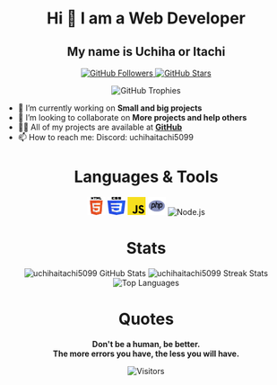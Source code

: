 <p align="center" width="100%">
<h1 align="center">Hi 👋 I am a Web Developer</h1>
<h2 align="center"> My name is Uchiha or Itachi</h2>
</p>

<p align="center">
  <a href="https://github.com/uchihaitachi5099?tab=followers" target="_blank">
    <img src="https://img.shields.io/badge/Follow%20Me-181717?style=for-the-badge&logo=github&logoColor=white" alt="GitHub Followers">
  </a>
  <a href="https://github.com/uchihaitachi5099?tab=repositories" target="_blank">
    <img src="https://img.shields.io/badge/My%20Projects-181717?style=for-the-badge&logo=github&logoColor=white" alt="GitHub Stars">
  </a>
</p>

<p align="center">
  <img src="https://github-profile-trophy.vercel.app/?username=uchihaitachi5099&theme=darkhub&column=4&margin-w=15&margin-h=15" alt="GitHub Trophies">
</p>

- 🔭 I’m currently working on **Small and big projects**
- 👯 I’m looking to collaborate on **More projects and help others**
- 👨‍💻 All of my projects are available at **[GitHub](https://github.com/uchihaitachi5099?tab=repositories)**
- 📫 How to reach me: Discord: uchihaitachi5099

<h1 align="center">Languages & Tools</h1>
<p align="center">
  <img src="html.png" alt="HTML" width="32" height="32">
  <img src="css.png" alt="CSS" width="32" height="32">
  <img src="js.png" alt="JavaScript" width="32" height="32">
  <img src="php.png" alt="PHP" width="32" height="32">
  <img src="nodejs.png" alt="Node.js" width="32" height="32">
</p>

<h1 align="center">Stats</h1>
<p align="center" width="100%">
  <img src="https://github-readme-stats.vercel.app/api?username=uchihaitachi5099&show_icons=true&theme=vue-dark&hide_border=false" alt="uchihaitachi5099 GitHub Stats">
  <img src="https://github-readme-streak-stats.herokuapp.com/?user=uchihaitachi5099&theme=vue-dark&hide_border=false" alt="uchihaitachi5099 Streak Stats">
  <img src="https://github-readme-stats.vercel.app/api/top-langs/?username=uchihaitachi5099&layout=compact&theme=vue-dark&hide_border=false" alt="Top Languages">
</p>

<h1 align="center">Quotes</h1>
<p align="center">
  <strong>Don't be a human, be better.</strong><br>
  <strong>The more errors you have, the less you will have.</strong>
</p>

<p align="center">
  <img src="https://visitor-badge.laobi.icu/badge?page_id=uchihaitachi5099.uchihaitachi5099" alt="Visitors">
</p>
